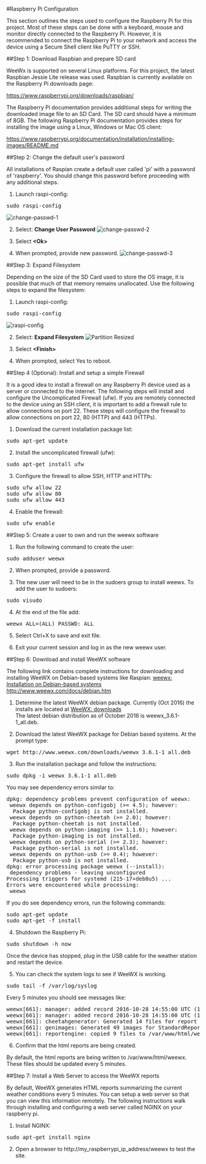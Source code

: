 #Raspberry Pi Configuration

This section outlines the steps used to configure the Raspberry Pi for this project.  Most of these steps can be done with a keyboard, mouse and monitor directly connected to the Raspberry Pi.  However, it is recommended to connect the Raspberry Pi to your network and access the device using a Secure Shell client like PuTTY or SSH.

##Step 1:  Download Raspbian and prepare SD card

WeeWx is supported on several Linux platforms.  For this project, the latest Raspbian Jessie Lite release was used.  Raspbian is currently available on the Raspberry Pi downloads page:

<a href="https://www.raspberrypi.org/downloads/raspbian/">https://www.raspberrypi.org/downloads/raspbian/</a>

The Raspberry Pi documentation provides additional steps for writing the downloaded image file to an SD Card.  The SD card should have a minimum of 8GB.  The following Raspberry Pi documentation provides steps for installing the image using a Linux, Windows or Mac OS client:

<a href="https://www.raspberrypi.org/documentation/installation/installing-images/README.md">https://www.raspberrypi.org/documentation/installation/installing-images/README.md</a>

##Step 2:  Change the default user's password

All installations of Raspian create a default user called 'pi' with a password of 'raspberry'.  You should change this password before proceeding with any additional steps.

1. Launch raspi-config:
<pre>
sudo raspi-config
</pre>
![change-passwd-1](./setup_img/change_passwd_1.png?raw=true)

2. Select: <b>Change User Password</b>
![change-passwd-2](./setup_img/change_passwd_2.png?raw=true)

3. Select <b>&lt;Ok&gt;</b>

4. When prompted, provide new password.
![change-passwd-3](./setup_img/change_passwd_3.png?raw=true)

##Step 3:  Expand Filesystem

Depending on the size of the SD Card used to store the OS image, it is possible that much of that memory remains unallocated.  Use the following steps to expand the filesystem:

1. Launch raspi-config:
<pre>
sudo raspi-config
</pre>
![raspi-config](./setup_img/raspi_config.png?raw=true)

2. Select: <b>Expand Filesystem</b>
![Partition Resized](./setup_img/partition_resized.png?raw=true)

3. Select <b>&lt;Finish&gt;</b>

4. When prompted, select Yes to reboot.

##Step 4 (Optional):  Install and setup a simple Firewall

It is a good idea to install a firewall on any Raspberry Pi device used as a server or connected to the internet.  The following steps will install and configure the Uncomplicated Firewall (ufw).  If you are remotely connected to the device using an SSH client, it is important to add a firewall rule to allow connections on port 22.  These steps will configure the firewall to allow connections on port 22, 80 (HTTP) and 443 (HTTPs).

1. Download the current installation package list:
<pre>
sudo apt-get update
</pre>

2. Install the uncomplicated firewall (ufw):
<pre>
sudo apt-get install ufw
</pre>

3. Configure the firewall to allow SSH, HTTP and HTTPs:
<pre>
sudo ufw allow 22
sudo ufw allow 80
sudo ufw allow 443
</pre>

4. Enable the firewall:
<pre>
sudo ufw enable
</pre>

##Step 5:  Create a user to own and run the weewx software

1. Run the following command to create the user:
<pre>
sudo adduser weewx
</pre>

2. When prompted, provide a password.

3. The new user will need to be in the sudoers group to install weewx.  To add the user to sudoers:
<pre>
sudo visudo
</pre>

4. At the end of the file add:
<pre>
weewx ALL=(ALL) PASSWD: ALL
</pre>

5.  Select Ctrl+X to save and exit file.

6.  Exit your current session and log in as the new weewx user.

##Step 6:  Download and install WeeWX software

The following link contains complete instructions for downloading and installing WeeWX on Debian-based systems like Raspian:
<a href="http://www.weewx.com/docs/debian.htm">weewx: Installation on Debian-based systems</a> <br />
http://www.weewx.com/docs/debian.htm

1.  Determine the latest WeeWX debian package.  Currently (Oct 2016) the installs are located at
<a href="http://weewx.com/downloads/">WeeWX: downloads</a> <br />
The latest debian distribution as of October 2016 is weewx_3.6.1-1_all.deb.

2.  Download the latest WeeWX package for Debian based systems.  At the prompt type:
<pre>
wget http://www.weewx.com/downloads/weewx_3.6.1-1_all.deb
</pre>

3.  Run the installation package and follow the instructions:
<pre>
sudo dpkg -i weewx_3.6.1-1_all.deb
</pre>
You may see dependency errors similar to:
<pre>
dpkg: dependency problems prevent configuration of weewx:
 weewx depends on python-configobj (>= 4.5); however:
  Package python-configobj is not installed.
 weewx depends on python-cheetah (>= 2.0); however:
  Package python-cheetah is not installed.
 weewx depends on python-imaging (>= 1.1.6); however:
  Package python-imaging is not installed.
 weewx depends on python-serial (>= 2.3); however:
  Package python-serial is not installed.
 weewx depends on python-usb (>= 0.4); however:
  Package python-usb is not installed.
dpkg: error processing package weewx (--install):
 dependency problems - leaving unconfigured
Processing triggers for systemd (215-17+deb8u5) ...
Errors were encountered while processing:
 weewx
</pre>
If you do see dependency errors, run the following commands:
<pre>
sudo apt-get update
sudo apt-get -f install
</pre>

4.  Shutdown the Raspberry Pi:
<pre>
sudo shutdown -h now
</pre>
Once the device has stopped, plug in the USB cable for the weather station and restart the device.

5.  You can check the system logs to see if WeeWX is working.  
<pre>
sudo tail -f /var/log/syslog
</pre>
Every 5 minutes you should see messages like:
<pre>
weewx[661]: manager: added record 2016-10-28 14:55:00 UTC (1477666500) to database 'weewx.sdb'
weewx[661]: manager: added record 2016-10-28 14:55:00 UTC (1477666500) to daily summary in 'weewx.sdb'
weewx[661]: cheetahgenerator: Generated 14 files for report StandardReport in 3.46 seconds
weewx[661]: genimages: Generated 49 images for StandardReport in 3.58 seconds
weewx[661]: reportengine: copied 9 files to /var/www/html/weewx
</pre>

6.  Confirm that the html reports are being created.

By default, the html reports are being written to /var/www/html/weewx.  These files should be updated every 5 minutes.

##Step 7:  Install a Web Server to access the WeeWX reports

By default, WeeWX generates HTML reports summarizing the current weather conditions every 5 minutes.  You can setup a web server so that you can view this information remotely.  The following instructions walk through installing and configuring a web server called NGINX on your raspberry pi.

1.  Install NGINX:
<pre>
sudo apt-get install nginx
</pre>

2.  Open a browser to http://my_raspberrypi_ip_address/weewx to test the site.
